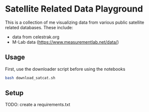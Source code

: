 # Satellite Related Data Playground

This is a collection of me visualizing data from various public satellite related databases. These include:

- data from celestrak.org
- M-Lab data (https://www.measurementlab.net/data/)

## Usage

First, use the downloader script before using the notebooks

```bash
bash download_satcat.sh
```

## Setup

TODO: create a requirements.txt
